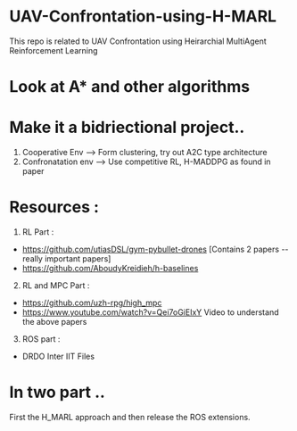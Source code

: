 # UAV-Confrontation-using-H-MARL
This repo is related to UAV Confrontation using Heirarchial MultiAgent Reinforcement Learning
# Look at A* and other algorithms

# Make it a bidriectional project..
<ol>
  <li>Cooperative Env -->  Form clustering, try out A2C type architecture</li>
  <li>Confronatation env -->  Use competitive RL, H-MADDPG as found in paper</li>
</ol>


# Resources :

1. RL Part :
- https://github.com/utiasDSL/gym-pybullet-drones  [Contains 2 papers -- really important papers]
- https://github.com/AboudyKreidieh/h-baselines

2. RL and MPC Part :
- https://github.com/uzh-rpg/high_mpc
- https://www.youtube.com/watch?v=Qei7oGiEIxY  Video to understand the above papers

3. ROS part :
- DRDO Inter IIT Files

# In two part ..

First the H_MARL approach and then release the ROS extensions.
